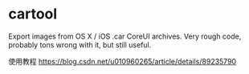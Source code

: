 cartool
=======

Export images from OS X / iOS .car CoreUI archives. Very rough code, probably tons wrong with it, but still useful.


使用教程
https://blog.csdn.net/u010960265/article/details/89235790
